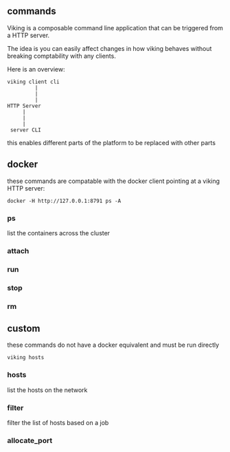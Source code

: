 ## commands

Viking is a composable command line application that can be triggered from a HTTP server.

The idea is you can easily affect changes in how viking behaves without breaking comptability with any clients.

Here is an overview:

```
viking client cli
		 |
		 |
		 |
HTTP Server
     |
     |
     |
 server CLI
```

this enables different parts of the platform to be replaced with other parts

## docker

these commands are compatable with the docker client pointing at a viking HTTP server:

```
docker -H http://127.0.0.1:8791 ps -A
```

### ps

list the containers across the cluster

### attach

### run

### stop

### rm


## custom

these commands do not have a docker equivalent and must be run directly

```
viking hosts
```

### hosts

list the hosts on the network

### filter

filter the list of hosts based on a job

### allocate_port


